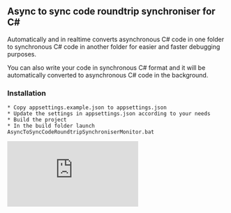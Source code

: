 ## Async to sync code roundtrip synchroniser for C#
Automatically and in realtime converts asynchronous C# code in one folder to synchronous C# code in another folder for easier and faster debugging purposes. 

You can also write your code in synchronous C# format and it will be automatically converted to asynchronous C# code in the background.

### Installation

    * Copy appsettings.example.json to appsettings.json
    * Update the settings in appsettings.json according to your needs
    * Build the project
    * In the build folder launch AsyncToSyncCodeRoundtripSynchroniserMonitor.bat


[![Analytics](https://ga-beacon.appspot.com/UA-351728-28/AsyncToSyncCodeRoundtripSynchroniserForCSharp/README.md?pixel)](https://github.com/igrigorik/ga-beacon)    
